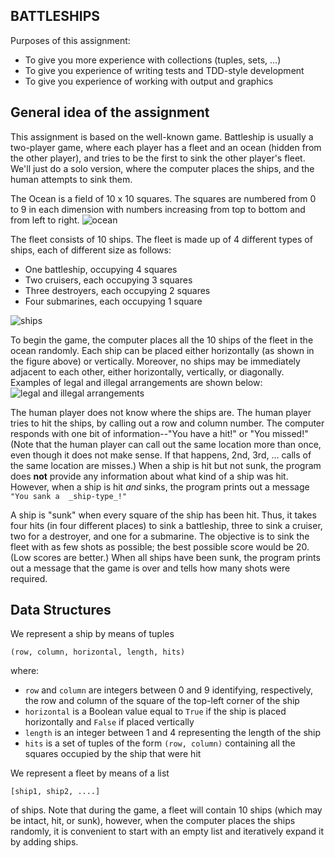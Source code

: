  ## BATTLESHIPS
 Purposes of this assignment: 
 

 - To give you more experience with collections (tuples, sets, ...)
 - To give you experience of writing tests and TDD-style development
 - To give you experience of working with output and graphics
 
 ## General idea of the assignment

This assignment is based on the well-known game. Battleship is usually a two-player game, where each player has a fleet and an ocean (hidden from the other player), and tries to be the first to sink the other player's fleet. We'll just do a solo version, where the computer places the ships, and the human attempts to sink them.

The Ocean is a field of 10 x 10 squares. The squares are numbered from 0 to 9 in each dimension with numbers increasing from top to bottom and from left to right. 
![ocean](https://www.dcs.bbk.ac.uk/~vlad/pop1/project2021/ocean.PNG)

The fleet consists of 10 ships. The fleet is made up of 4 different types of ships, each of different size as follows:

- One battleship, occupying 4 squares
- Two cruisers, each occupying 3 squares
- Three destroyers, each occupying 2 squares
- Four submarines, each occupying 1 square

![ships](https://www.dcs.bbk.ac.uk/~vlad/pop1/project2021/battleships.PNG)

To begin the game, the computer places all the 10 ships of the fleet in the ocean randomly. Each ship can be placed either horizontally (as shown in the figure above) or vertically. Moreover, no ships may be immediately adjacent to each other, either horizontally, vertically, or diagonally. Examples of legal and illegal arrangements are shown below:
![legal and illegal arrangements](https://www.dcs.bbk.ac.uk/~vlad/pop1/project2021/arrangement.PNG)

The human player does not know where the ships are. The human player tries to hit the ships, by calling out a row and column number. The computer responds with one bit of information--"You have a hit!" or "You missed!" (Note that the human player can call out the same location more than once, even though it does not make sense. If that happens, 2nd, 3rd, ... calls of the same location are misses.) When a ship is hit but not sunk, the program does  **not**  provide any information about what kind of a ship was hit. However, when a ship is hit  _and_  sinks, the program prints out a message  `"You sank a  _ship-type_!"`  

A ship is "sunk" when every square of the ship has been hit. Thus, it takes four hits (in four different places) to sink a battleship, three to sink a cruiser, two for a destroyer, and one for a submarine. The objective is to sink the fleet with as few shots as possible; the best possible score would be 20. (Low scores are better.) When all ships have been sunk, the program prints out a message that the game is over and tells how many shots were required.

## Data Structures

We represent a ship by means of tuples

    (row, column, horizontal, length, hits)
where:

 - `row` and `column` are integers between 0 and 9 identifying, respectively, the row and column of the square of the top-left corner of the ship
 -  `horizontal` is a Boolean value equal to `True` if the ship is placed horizontally and `False` if placed vertically
 - `length` is an integer between 1 and 4 representing the length of the ship
 - `hits` is a set of tuples of the form `(row, column)` containing all the squares occupied by the ship that were hit
 
We represent a fleet by means of a list

    [ship1, ship2, ....]
of ships. Note that during the game,  a fleet will contain 10 ships (which may be intact, hit, or sunk), however, when the computer places the ships randomly, it is convenient to start with an empty list and iteratively expand it by adding ships. 

